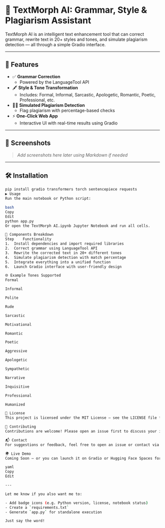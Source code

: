 # 🧠 TextMorph AI: Grammar, Style & Plagiarism Assistant

TextMorph AI is an intelligent text enhancement tool that can correct grammar, rewrite text in 20+ styles and tones, and simulate plagiarism detection — all through a simple Gradio interface.

---

## 🚀 Features

- ✅ **Grammar Correction**
  - Powered by the LanguageTool API
- 🖋️ **Style & Tone Transformation**
  - Includes: Formal, Informal, Sarcastic, Apologetic, Romantic, Poetic, Professional, etc.
- 🕵️‍♂️ **Simulated Plagiarism Detection**
  - Flag plagiarism with percentage-based checks
- ⚡ **One-Click Web App**
  - Interactive UI with real-time results using Gradio

---

## 📸 Screenshots

> _Add screenshots here later using Markdown if needed_

---

## 🛠️ Installation

```bash
pip install gradio transformers torch sentencepiece requests
▶️ Usage
Run the main notebook or Python script:

bash
Copy
Edit
python app.py
Or open the TextMorph AI.ipynb Jupyter Notebook and run all cells.

🧪 Components Breakdown
Step	Functionality
1.	Install dependencies and import required libraries
2.	Correct grammar using LanguageTool API
3.	Rewrite the corrected text in 20+ different tones
4.	Simulate plagiarism detection with match percentage
5.	Integrate everything into a unified function
6.	Launch Gradio interface with user-friendly design

🌐 Example Tones Supported
Formal

Informal

Polite

Rude

Sarcastic

Motivational

Romantic

Poetic

Aggressive

Apologetic

Sympathetic

Narrative

Inquisitive

Professional

Humanized

📄 License
This project is licensed under the MIT License — see the LICENSE file for details.

🤝 Contributing
Contributions are welcome! Please open an issue first to discuss your ideas, and then submit a pull request.

📬 Contact
For suggestions or feedback, feel free to open an issue or contact via GitHub.

🌍 Live Demo
Coming Soon — or you can launch it on Gradio or Hugging Face Spaces for public access.

yaml
Copy
Edit

---

Let me know if you also want me to:

- Add badge icons (e.g. Python version, license, notebook status)
- Create a `requirements.txt`
- Generate `app.py` for standalone execution

Just say the word!








